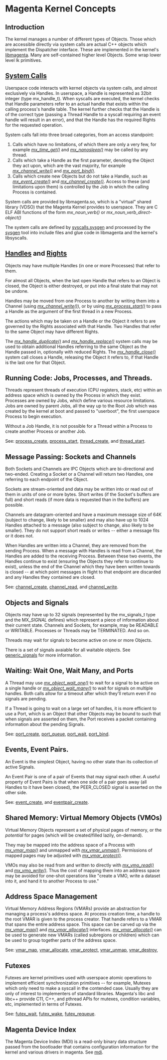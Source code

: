 # Magenta Kernel Concepts

## Introduction

The kernel manages a number of different types of Objects.  Those which are accessible
directly via system calls are actual C++ objects which implement the Dispatcher
interface.  These are implemented in the kernel's [libmagenta](../kernel/lib/magenta).
Many are self-contained higher level Objects.  Some wrap lower level lk primitives.


## [System Calls](syscalls.md)

Userspace code interacts with kernel objects via system calls, and almost exclusively
via Handles.  In userspace, a Handle is represented as 32bit integer
(type mx_handle_t).  When syscalls are executed, the kernel checks that Handle
parameters refer to an actual handle that exists within the calling process's handle
table.  The kernel further checks that the Handle is of the correct type (passing
a Thread Handle to a syscall requiring an event handle will result in an error),
and that the Handle has the required Rights for the requested operation.

System calls fall into three broad categories, from an access standpoint:

1. Calls which have no limitations, of which there are only a very few, for
example [*mx_time_get()*](syscalls/time_get.md)
and [*mx_nanosleep()*](syscalls/nanosleep.md) may be called by any thread.
2. Calls which take a Handle as the first parameter, denoting the Object they act upon,
which are the vast majority, for example [*mx_channel_write()*](syscalls/channel_write.md)
and [*mx_port_bind()*](syscalls/port_bind.md).
3. Calls which create new Objects but do not take a Handle, such as
[*mx_event_create()*](syscalls/event_create.md) and
[*mx_channel_create()*](syscalls/channel_create.md).  Access to these (and limitations
upon them) is controlled by the Job in which the calling Process is contained.

System calls are provided by libmagenta.so, which is a "virtual" shared library (VDSO)
that the Magenta Kernel provides to userspace.  They are C ELF ABI functions of the
form *mx_noun_verb()* or *mx_noun_verb_direct-object()*

The system calls are defined by [syscalls.sysgen](../system/public/magenta/syscalls.sysgen)
and processed by the [sysgen](../system/host/sysgen/) tool into include files and glue
code in libmagenta and the kernel's libsyscalls.


## [Handles](handles.md) and [Rights](rights.md)

Objects may have multiple Handles (in one or more Processes) that refer to them.

For almost all Objects, when the last open Handle that refers to an Object is closed,
the Object is either destroyed, or put into a final state that may not be undone.

Handles may be moved from one Process to another by writing them into a Channel
(using [*mx_channel_write()*](syscalls/channel_write.md)), or by using
[*mx_process_start()*](syscalls/process_start.md) to pass a Handle as the argument
of the first thread in a new Process.

The actions which may be taken on a Handle or the Object it refers to are governed
by the Rights associated with that Handle.  Two Handles that refer to the same Object
may have different Rights.

The [*mx_handle_duplicate()*](syscalls/handle_duplicate.md) and
[*mx_handle_replace()*](syscalls/handle_replace.md) system calls may be used to
obtain additional Handles referring to the same Object as the Handle passed in,
optionally with reduced Rights.  The [*mx_handle_close()*](syscalls/handle_close.md)
system call closes a Handle, releasing the Object it refers to, if that Handle is
the last one for that Object.


## Running Code: Jobs, Processes, and Threads.

Threads represent threads of execution (CPU registers, stack, etc) within an address
space which is owned by the Process in which they exist.  Processes are owned by Jobs,
which define various resource limitations.  Jobs are owned by parent Jobs, all the way
up to the Root Job which was created by the kernel at boot and passed to "userboot",
the first userspace Process to begin execution.

Without a Job Handle, it is not possible for a Thread within a Process to create another
Process or another Job.

See: [process_create](syscalls/process_create.md),
[process_start](syscalls/process_start.md),
[thread_create](syscalls/thread_create.md),
and [thread_start](syscalls/thread_start.md).


## Message Passing: Sockets and Channels

Both Sockets and Channels are IPC Objects which are bi-directional and two-ended.
Creating a Socket or a Channel will return two Handles, one referring to each endpoint
of the Object.

Sockets are stream-oriented and data may be written into or read out of them in units
of one or more bytes.  Short writes (if the Socket's buffers are full) and short reads
(if more data is requested than in the buffers) are possible.

Channels are datagram-oriented and have a maximum message size of 64K (subject to change,
likely to be smaller) and may also have up to 1024 Handles attached to a message (also
subject to change, also likely to be smaller).  They do not support short reads or writes --
either a message fits or it does not.

When Handles are written into a Channel, they are removed from the sending Process.
When a message with Handles is read from a Channel, the Handles are added to the receiving
Process.  Between these two events, the Handles continue to exist (ensuring the Objects
they refer to continue to exist), unless the end of the Channel which they have been written
towards is closed -- at which point messages in flight to that endpoint are discarded and
any Handles they contained are closed.

See: [channel_create](syscalls/channel_create.md),
[channel_read](syscalls/channel_read.md),
and [channel_write](syscalls/channel_write.md).


## Objects and Signals

Objects may have up to 32 signals (represented by the mx_signals_t type and the MX_*_SIGNAL_*
defines) which represent a piece of information about their current state.  Channels and Sockets,
for example, may be READABLE or WRITABLE.  Processes or Threads may be TERMINATED.  And so on.

Threads may wait for signals to become active on one or more Objects.

There is a set of signals avaiable for all waitable objects. See
[generic_signals](generic_signals.md) for more information.

## Waiting: Wait One, Wait Many, and Ports

A Thread may use [*mx_object_wait_one()*](syscalls/object_wait_one.md)
to wait for a signal to be active on a single handle or
[*mx_object_wait_many()*](syscalls/object_wait_many.md) to wait for
signals on multiple handles.  Both calls allow for a timeout after
which they'll return even if no signals are pending.

If a Thread is going to wait on a large set of handles, it is more efficient to use
a Port, which is an Object that other Objects may be bound to such that when signals
are asserted on them, the Port receives a packet containing information about the
pending Signals.

See: [port_create](syscalls/port_create.md),
[port_queue](syscalls/port_queue.md),
[port_wait](syscalls/port_wait.md),
[port_bind](syscalls/port_bind.md).


## Events, Event Pairs.

An Event is the simplest Object, having no other state than its collection of active Signals.

An Event Pair is one of a pair of Events that may signal each other.  A useful property of
Event Pairs is that when one side of a pair goes away (all Handles to it have been
closed), the PEER_CLOSED signal is asserted on the other side.

See: [event_create](syscalls/event_create.md),
and [eventpair_create](syscalls/eventpair_create.md).


## Shared Memory: Virtual Memory Objects (VMOs)

Virtual Memory Objects represent a set of physical pages of memory, or the *potential*
for pages (which will be created/filled lazily, on-demand).

They may be mapped into the address space of a Process with
[*mx_vmar_map()*](syscalls/vmar_map.md) and unmapped with
[*mx_vmar_unmap()*](syscalls/vmar_unmap.md).  Permissions of
mapped pages may be adjusted with [*mx_vmar_protect()*](syscalls/vmar_protect.md).

VMOs may also be read from and written to directly with
[*mx_vmo_read()*](syscalls/vmo_read.md) and [*mx_vmo_write()*](syscalls/vmo_write.md).
Thus the cost of mapping them into an address space may be avoided for one-shot operations
like "create a VMO, write a dataset into it, and hand it to another Process to use."

## Address Space Management

Virtual Memory Address Regions (VMARs) provide an abstraction for managing a
process's address space.  At process creation time, a handle to the root VMAR
is given to the process creator.  That handle refers to a VMAR that spans the
entire address space.  This space can be carved up via the
[*mx_vmar_map()*](syscalls/vmar_map.md) and
[*mx_vmar_allocate()*](syscalls/vmar_allocate.md) interfaces.
[*mx_vmar_allocate()*](syscalls/vmar_allocate.md) can be used to generate new
VMARs (called subregions or children) which can be used to group together
parts of the address space.

See: [vmar_map](syscalls/vmar_map.md),
[vmar_allocate](syscalls/vmar_allocate.md),
[vmar_protect](syscalls/vmar_protect.md),
[vmar_unmap](syscalls/vmar_unmap.md),
[vmar_destroy](syscalls/vmar_destroy.md),

## Futexes

Futexes are kernel primitives used with userspace atomic operations to implement
efficient synchronization primitives -- for example, Mutexes which only need to make
a syscall in the contended case.  Usually they are only of interest to implementers of
standard libraries.  Magenta's libc and libc++ provide C11, C++, and pthread APIs for
mutexes, condition variables, etc, implemented in terms of Futexes.

See: [futex_wait](syscalls/futex_wait.md),
[futex_wake](syscalls/futex_wake.md),
[futex_requeue](syscalls/futex_requeue.md).

## Magenta Device Index

The Magenta Device Index (MDI) is a read-only binary data structure passed from the bootloader
that contains configuration information for the kernel and various drivers in magenta.
See [mdi](mdi.md).
